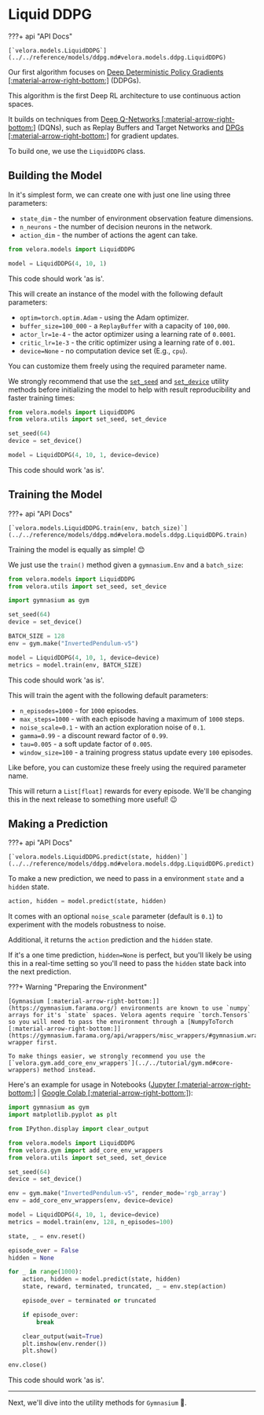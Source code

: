 # Liquid DDPG

???+ api "API Docs"

    [`velora.models.LiquidDDPG`](../../reference/models/ddpg.md#velora.models.ddpg.LiquidDDPG)

Our first algorithm focuses on [Deep Deterministic Policy Gradients [:material-arrow-right-bottom:]](https://arxiv.org/abs/1509.02971) (DDPGs).

This algorithm is the first Deep RL architecture to use continuous action spaces.

It builds on techniques from [Deep Q-Networks [:material-arrow-right-bottom:]](https://www.nature.com/articles/nature14236) (DQNs), such as Replay Buffers and Target Networks and [DPGs [:material-arrow-right-bottom:]](https://proceedings.mlr.press/v32/silver14.pdf) for gradient updates.

To build one, we use the `LiquidDDPG` class.

## Building the Model

In it's simplest form, we can create one with just one line using three parameters:

- `state_dim` - the number of environment observation feature dimensions.
- `n_neurons` - the number of decision neurons in the network.
- `action_dim` - the number of actions the agent can take.

```python
from velora.models import LiquidDDPG

model = LiquidDDPG(4, 10, 1)
```

This code should work 'as is'.

This will create an instance of the model with the following default parameters:

- `optim=torch.optim.Adam` - using the Adam optimizer.
- `buffer_size=100_000` - a `ReplayBuffer` with a capacity of `100,000`.
- `actor_lr=1e-4` - the actor optimizer using a learning rate of `0.0001`.
- `critic_lr=1e-3` - the critic optimizer using a learning rate of `0.001`.
- `device=None` - no computation device set (E.g., `cpu`).

You can customize them freely using the required parameter name.

We strongly recommend that use the [`set_seed`](../../tutorial/utils.md#setting-a-seed) and [`set_device`](../../tutorial/utils.md#setting-a-device) utility methods before initializing the model to help with result reproducibility and faster training times:

```python
from velora.models import LiquidDDPG
from velora.utils import set_seed, set_device

set_seed(64)
device = set_device()

model = LiquidDDPG(4, 10, 1, device=device)
```

This code should work 'as is'.

## Training the Model

???+ api "API Docs"

    [`velora.models.LiquidDDPG.train(env, batch_size)`](../../reference/models/ddpg.md#velora.models.ddpg.LiquidDDPG.train)

Training the model is equally as simple! 😊

We just use the `train()` method given a `gymnasium.Env` and a `batch_size`:

```python hl_lines="9-10 13"
from velora.models import LiquidDDPG
from velora.utils import set_seed, set_device

import gymnasium as gym

set_seed(64)
device = set_device()

BATCH_SIZE = 128
env = gym.make("InvertedPendulum-v5")

model = LiquidDDPG(4, 10, 1, device=device)
metrics = model.train(env, BATCH_SIZE)
```

This code should work 'as is'.

This will train the agent with the following default parameters:

- `n_episodes=1000` - for `1000` episodes.
- `max_steps=1000` - with each episode having a maximum of `1000` steps.
- `noise_scale=0.1` - with an action exploration noise of `0.1`.
- `gamma=0.99` - a discount reward factor of `0.99`.
- `tau=0.005` - a soft update factor of `0.005`.
- `window_size=100` - a training progress status update every `100` episodes.

Like before, you can customize these freely using the required parameter name.

This will return a `List[float]` rewards for every episode. We'll be changing this in the next release to something more useful! 😉

## Making a Prediction

???+ api "API Docs"

    [`velora.models.LiquidDDPG.predict(state, hidden)`](../../reference/models/ddpg.md#velora.models.ddpg.LiquidDDPG.predict)

To make a new prediction, we need to pass in a environment `state` and a `hidden` state.

```python
action, hidden = model.predict(state, hidden)
```

It comes with an optional `noise_scale` parameter (default is `0.1`) to experiment with the models robustness to noise.

Additional, it returns the `action` prediction and the `hidden` state.

If it's a one time prediction, `hidden=None` is perfect, but you'll likely be using this in a real-time setting so you'll need to pass the `hidden` state back into the next prediction.

???+ Warning "Preparing the Environment"

    [Gymnasium [:material-arrow-right-bottom:]](https://gymnasium.farama.org/) environments are known to use `numpy` arrays for it's `state` spaces. Velora agents require `torch.Tensors` so you will need to pass the environment through a [NumpyToTorch [:material-arrow-right-bottom:]](https://gymnasium.farama.org/api/wrappers/misc_wrappers/#gymnasium.wrappers.NumpyToTorch) wrapper first.

    To make things easier, we strongly recommend you use the [`velora.gym.add_core_env_wrappers`](../../tutorial/gym.md#core-wrappers) method instead.

Here's an example for usage in Notebooks ([Jupyter [:material-arrow-right-bottom:]](https://jupyter.org/) | [Google Colab [:material-arrow-right-bottom:]](https://colab.google/)):

```python
import gymnasium as gym
import matplotlib.pyplot as plt

from IPython.display import clear_output

from velora.models import LiquidDDPG
from velora.gym import add_core_env_wrappers
from velora.utils import set_seed, set_device

set_seed(64)
device = set_device()

env = gym.make("InvertedPendulum-v5", render_mode='rgb_array')
env = add_core_env_wrappers(env, device=device)

model = LiquidDDPG(4, 10, 1, device=device)
metrics = model.train(env, 128, n_episodes=100)

state, _ = env.reset()

episode_over = False
hidden = None

for _ in range(1000):
    action, hidden = model.predict(state, hidden)
    state, reward, terminated, truncated, _ = env.step(action)

    episode_over = terminated or truncated

    if episode_over:
        break

    clear_output(wait=True)
    plt.imshow(env.render())
    plt.show()

env.close()
```

This code should work 'as is'.

---

Next, we'll dive into the utility methods for `Gymnasium` 👋.
